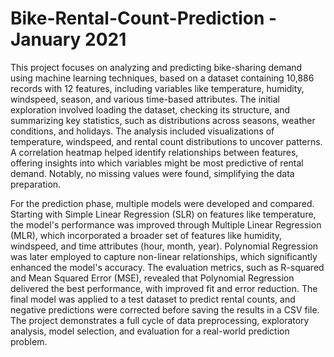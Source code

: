 # Bike-Rental-Count-Prediction - January 2021
This project focuses on analyzing and predicting bike-sharing demand using machine learning techniques, based on a dataset containing 10,886 records with 12 features, including variables like temperature, humidity, windspeed, season, and various time-based attributes. The initial exploration involved loading the dataset, checking its structure, and summarizing key statistics, such as distributions across seasons, weather conditions, and holidays. The analysis included visualizations of temperature, windspeed, and rental count distributions to uncover patterns. A correlation heatmap helped identify relationships between features, offering insights into which variables might be most predictive of rental demand. Notably, no missing values were found, simplifying the data preparation.

For the prediction phase, multiple models were developed and compared. Starting with Simple Linear Regression (SLR) on features like temperature, the model's performance was improved through Multiple Linear Regression (MLR), which incorporated a broader set of features like humidity, windspeed, and time attributes (hour, month, year). Polynomial Regression was later employed to capture non-linear relationships, which significantly enhanced the model's accuracy. The evaluation metrics, such as R-squared and Mean Squared Error (MSE), revealed that Polynomial Regression delivered the best performance, with improved fit and error reduction. The final model was applied to a test dataset to predict rental counts, and negative predictions were corrected before saving the results in a CSV file. The project demonstrates a full cycle of data preprocessing, exploratory analysis, model selection, and evaluation for a real-world prediction problem.
